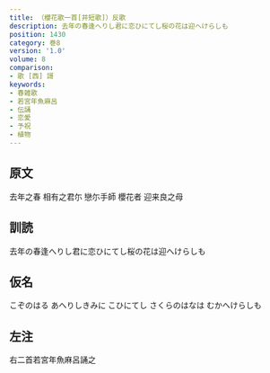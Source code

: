 ```yaml
---
title: （櫻花歌一首[并短歌]）反歌
description: 去年の春逢へりし君に恋ひにてし桜の花は迎へけらしも
position: 1430
category: 巻8
version: '1.0'
volume: 8
comparison:
- 歌 [西] 謌
keywords:
- 春雑歌
- 若宮年魚麻呂
- 伝誦
- 恋愛
- 予祝
- 植物
---
```


## 原文

去年之春 相有之君尓 戀尓手師 櫻花者 迎来良之母

## 訓読

去年の春逢へりし君に恋ひにてし桜の花は迎へけらしも

## 仮名

こぞのはる あへりしきみに こひにてし さくらのはなは むかへけらしも

## 左注

右二首若宮年魚麻呂誦之
